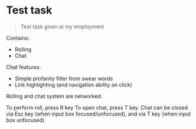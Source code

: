 # Test task

> Test task given at my employment

Contains:
- Rolling 
- Chat

Chat features:
- Simple profanity filter from swear words
- Link highlighting (and navigation ability on click)

Rolling and chat system are networked.

To perform roll, press R key
To open chat, press T key. Chat can be closed via Esc key (when input box focused/unfocused), and via T key (when input box unfocused)




